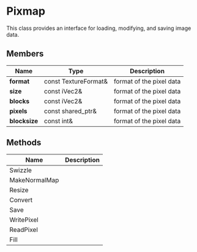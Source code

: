 # Pixmap #

This class provides an interface for loading, modifying, and saving image data.

## Members ##

| Name | Type | Description |
| ----- | ----- | ----- |
| **format** | const TextureFormat&  | format of the pixel data |
| **size** | const iVec2&  | format of the pixel data |
| **blocks** | const iVec2&  |  format of the pixel data |
| **pixels** | const shared_ptr<Buffer>&  | format of the pixel data |
| **blocksize** | const int&  | format of the pixel data |

## Methods ##

| Name | Description |
|-----|-----|
| Swizzle | |
| MakeNormalMap | |
| Resize | |
| Convert | |
| Save | |
| WritePixel | |
| ReadPixel | |
| Fill | |
